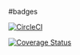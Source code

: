 #badges 

[![CircleCI](https://dl.circleci.com/status-badge/img/circleci/NaNn3pCGXVuBvadj8x4ouv/7HHcDGrnkMs68M2Rt5ftD9/tree/main.svg?style=svg)](https://dl.circleci.com/status-badge/redirect/circleci/NaNn3pCGXVuBvadj8x4ouv/7HHcDGrnkMs68M2Rt5ftD9/tree/main)

[![Coverage Status](https://coveralls.io/repos/github/Manishimweeric/My-backend-Blogs/badge.svg)](https://coveralls.io/github/Manishimweeric/My-backend-Blogs)
